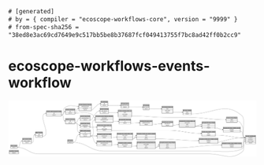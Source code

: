 ```
# [generated]
# by = { compiler = "ecoscope-workflows-core", version = "9999" }
# from-spec-sha256 = "38ed8e3ac69cd7649e9c517bb5be8b37687fcf049413755f7bc8ad42ff0b2cc9"

```
# ecoscope-workflows-events-workflow

![](graph.png)
